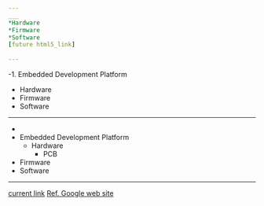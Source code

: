 ```yaml
---
___
*Hardware
*Firmware
*Software
[future html5_link]  
  
---
```

-1. Embedded Development Platform
* Hardware
* Firmware
* Software
---
*   
 * Embedded Development Platform
   * Hardware
     * PCB
 * Firmware
 * Software
   
 ---
[current link](https://sites.google.com/view/mcu-dev/home "MCU_DEV_5_25")
[Ref. Google web site](https://sites.google.com/view/mcu-dev/home)

